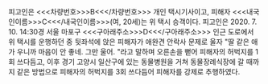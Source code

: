 피고인은 <<<차량번호>>>B<<</차량번호>>> 개인 택시기사이고, 피해자 <<<내국인이름>>>C<<</내국인이름>>>(여, 20세)는 위 택시 승객이다.
피고인은 2020. 7. 10. 14:30경 서울 마포구 <<<구아래주소>>>D<<</구아래주소>>> 인근 도로에서 위 택시를 운행하던 중 뒷좌석에 앉은 피해자가 애완견 안락사 문제로 울자 "딸 같은 애가 우니까 마음이 안 좋네. 그만 울어. "라고 말하며 오른손을 뻗어 피해자의 허벅지를 1회 쓰다듬고, 이후 경기 고양시 일산구에 있는 동물병원을 거쳐 동물장례식장에 갈 때까지 같은 방법으로 피해자의 허벅지를 3회 쓰다듬어 피해자를 강제로 추행하였다.

